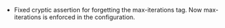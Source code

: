 - Fixed cryptic assertion for forgetting the max-iterations tag. Now max-iterations is enforced in the configuration. 
